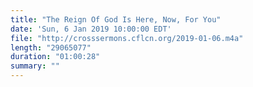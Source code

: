 ```yaml
---
title: "The Reign Of God Is Here, Now, For You"
date: 'Sun, 6 Jan 2019 10:00:00 EDT'
file: "http://crosssermons.cflcn.org/2019-01-06.m4a"
length: "29065077"
duration: "01:00:28"
summary: ""
---
```

